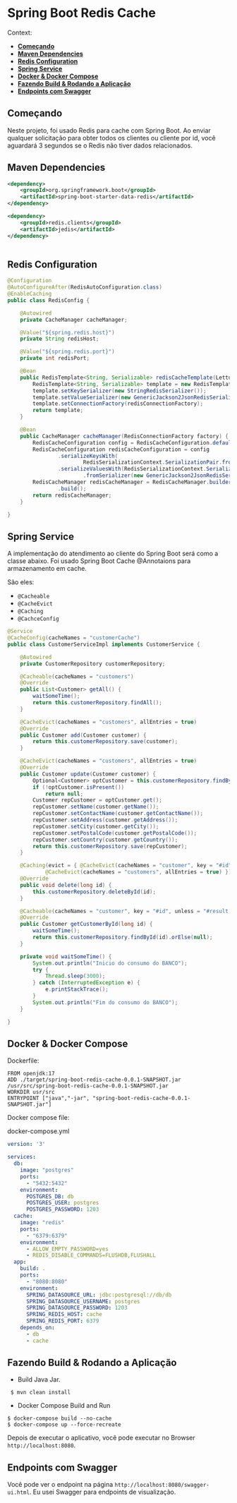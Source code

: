 # Spring Boot Redis Cache


Context:

  - [**Começando**](#getting-started)
  - [**Maven Dependencies**](#maven-dependencies)
  - [**Redis Configuration**](#redis-configuration)
  - [**Spring Service**](#spring-service)
  - [**Docker & Docker Compose**](#docker-docker-compose)
  - [**Fazendo Build & Rodando a Aplicação**](#build-run-application)
  - [**Endpoints com Swagger**](#endpoints-with-swagger)


## Começando

Neste projeto, foi usado Redis para cache com Spring Boot.
Ao enviar qualquer solicitação para obter todos os clientes ou cliente por id, você aguardará 3 segundos se o Redis não tiver dados relacionados.


## Maven Dependencies


```xml
<dependency>
	<groupId>org.springframework.boot</groupId>
	<artifactId>spring-boot-starter-data-redis</artifactId>
</dependency>

<dependency>
	<groupId>redis.clients</groupId>
	<artifactId>jedis</artifactId>
</dependency>
		
```

## Redis Configuration

```java
@Configuration
@AutoConfigureAfter(RedisAutoConfiguration.class)
@EnableCaching
public class RedisConfig {

	@Autowired
	private CacheManager cacheManager;

	@Value("${spring.redis.host}")
	private String redisHost;

	@Value("${spring.redis.port}")
	private int redisPort;

	@Bean
	public RedisTemplate<String, Serializable> redisCacheTemplate(LettuceConnectionFactory redisConnectionFactory) {
		RedisTemplate<String, Serializable> template = new RedisTemplate<>();
		template.setKeySerializer(new StringRedisSerializer());
		template.setValueSerializer(new GenericJackson2JsonRedisSerializer());
		template.setConnectionFactory(redisConnectionFactory);
		return template;
	}

	@Bean
	public CacheManager cacheManager(RedisConnectionFactory factory) {
		RedisCacheConfiguration config = RedisCacheConfiguration.defaultCacheConfig();
		RedisCacheConfiguration redisCacheConfiguration = config
				.serializeKeysWith(
						RedisSerializationContext.SerializationPair.fromSerializer(new StringRedisSerializer()))
				.serializeValuesWith(RedisSerializationContext.SerializationPair
						.fromSerializer(new GenericJackson2JsonRedisSerializer()));
		RedisCacheManager redisCacheManager = RedisCacheManager.builder(factory).cacheDefaults(redisCacheConfiguration)
				.build();
		return redisCacheManager;
	}

}
```


## Spring Service

A implementação do atendimento ao cliente do Spring Boot será como a classe abaixo.
Foi usado Spring Boot Cache @Annotaions para armazenamento em cache.

São eles:

* `@Cacheable`
* `@CacheEvict`
* `@Caching`
* `@CachceConfig`
	

```java
@Service
@CacheConfig(cacheNames = "customerCache")
public class CustomerServiceImpl implements CustomerService {

	@Autowired
	private CustomerRepository customerRepository;

	@Cacheable(cacheNames = "customers")
	@Override
	public List<Customer> getAll() {
		waitSomeTime();
		return this.customerRepository.findAll();
	}

	@CacheEvict(cacheNames = "customers", allEntries = true)
	@Override
	public Customer add(Customer customer) {
		return this.customerRepository.save(customer);
	}

	@CacheEvict(cacheNames = "customers", allEntries = true)
	@Override
	public Customer update(Customer customer) {
		Optional<Customer> optCustomer = this.customerRepository.findById(customer.getId());
		if (!optCustomer.isPresent())
			return null;
		Customer repCustomer = optCustomer.get();
		repCustomer.setName(customer.getName());
		repCustomer.setContactName(customer.getContactName());
		repCustomer.setAddress(customer.getAddress());
		repCustomer.setCity(customer.getCity());
		repCustomer.setPostalCode(customer.getPostalCode());
		repCustomer.setCountry(customer.getCountry());
		return this.customerRepository.save(repCustomer);
	}

	@Caching(evict = { @CacheEvict(cacheNames = "customer", key = "#id"),
			@CacheEvict(cacheNames = "customers", allEntries = true) })
	@Override
	public void delete(long id) {
		this.customerRepository.deleteById(id);
	}

	@Cacheable(cacheNames = "customer", key = "#id", unless = "#result == null")
	@Override
	public Customer getCustomerById(long id) {
		waitSomeTime();
		return this.customerRepository.findById(id).orElse(null);
	}

	private void waitSomeTime() {
		System.out.println("Inicio do consumo do BANCO");
		try {
			Thread.sleep(3000);
		} catch (InterruptedException e) {
			e.printStackTrace();
		}
		System.out.println("Fim do consumo do BANCO");
	}

}
```

## Docker & Docker Compose


Dockerfile:

```
FROM openjdk:17
ADD ./target/spring-boot-redis-cache-0.0.1-SNAPSHOT.jar /usr/src/spring-boot-redis-cache-0.0.1-SNAPSHOT.jar
WORKDIR usr/src
ENTRYPOINT ["java","-jar", "spring-boot-redis-cache-0.0.1-SNAPSHOT.jar"]
```

Docker compose file:


docker-compose.yml

```yml
version: '3'

services:
  db:
    image: "postgres"
    ports:
      - "5432:5432"
    environment:
      POSTGRES_DB: db
      POSTGRES_USER: postgres
      POSTGRES_PASSWORD: 1203
  cache:
    image: "redis"
    ports: 
      - "6379:6379"
    environment:
      - ALLOW_EMPTY_PASSWORD=yes
      - REDIS_DISABLE_COMMANDS=FLUSHDB,FLUSHALL
  app:
    build: .
    ports:
      - "8080:8080"
    environment:
      SPRING_DATASOURCE_URL: jdbc:postgresql://db/db
      SPRING_DATASOURCE_USERNAME: postgres
      SPRING_DATASOURCE_PASSWORD: 1203
      SPRING_REDIS_HOST: cache
      SPRING_REDIS_PORT: 6379
    depends_on:
      - db
      - cache
```

## Fazendo Build & Rodando a Aplicação

* Build Java Jar.

```shell
 $ mvn clean install
```

*  Docker Compose Build and Run

```shell
$ docker-compose build --no-cache
$ docker-compose up --force-recreate

```

Depois de executar o aplicativo, você pode executar no Browser `http://localhost:8080`.	

## Endpoints com Swagger


Você pode ver o endpoint na página `http://localhost:8080/swagger-ui.html`.
Eu usei Swagger para endpoints de visualização.





